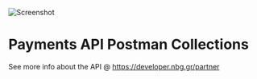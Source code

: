 ![Screenshot](https://developer.nbg.gr/api.gateway/publicportal/sites/default/files/2018-11/black_logo.jpg) 

# Payments API Postman Collections

See more info about the API @ https://developer.nbg.gr/partner

